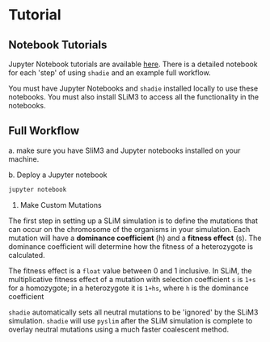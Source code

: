 <h1>Tutorial</h1>

## Notebook Tutorials
Jupyter Notebook tutorials are available [here](https://github.com/elissasoroj/shadie/tree/main/shadie/notebooks). There is a detailed notebook for each 'step' of using `shadie` and an example full workflow. 

You must have Jupyter Notebooks and `shadie` installed locally to use these notebooks. You must also install SLiM3 to access all the functionality in the notebooks.

## Full Workflow

a. make sure you have SliM3 and Jupyter notebooks installed on your machine. 

b. Deploy a Jupyter notebook

```bash
jupyter notebook
```
1. Make Custom Mutations

The first step in setting up a SLiM simulation is to define the mutations that can occur on the chromosome of the organisms in your simulation. Each mutation will have a **dominance coefficient** (h) and a **fitness effect** (s). The dominance coefficient will determine how the fitness of a heterozygote is calculated. 

The fitness effect is a `float` value between 0 and 1 inclusive. In SLiM, the multiplicative fitness effect of a mutation with selection coefficient `s` is `1+s` for a homozygote; in a heterozygote it is `1+hs`, where `h` is the dominance coefficient

`shadie` automatically sets all neutral mutations to be 'ignored' by the SLiM3 simulation. `shadie` will use `pyslim` after the SLiM simulation is complete to overlay neutral mutations using a much faster coalescent method. 